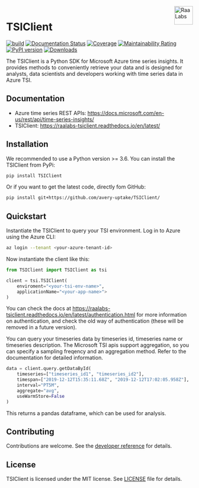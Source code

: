 <a href="https://raalabs.com/">
    <img src=docs/source/RAA_labs_logo_sRGB.png
    alt="Raa Labs" title="Raa Labs" align="right" height="50" />
</a>

# TSIClient
[![build](https://github.com/RaaLabs/TSIClient/workflows/Python%20CI/badge.svg)](https://github.com/RaaLabs/TSIClient/actions)
[![Documentation Status](https://readthedocs.org/projects/raalabs-tsiclient/badge/?version=latest)](https://raalabs-tsiclient.readthedocs.io/en/latest/?badge=latest)
[![Coverage](https://sonarcloud.io/api/project_badges/measure?project=RaaLabs_TSIClient&metric=coverage)](https://sonarcloud.io/dashboard?id=RaaLabs_TSIClient)
[![Maintainability Rating](https://sonarcloud.io/api/project_badges/measure?project=RaaLabs_TSIClient&metric=sqale_rating)](https://sonarcloud.io/dashboard?id=RaaLabs_TSIClient)
[![PyPI version](https://badge.fury.io/py/TSIClient.svg)](https://badge.fury.io/py/TSIClient)
[![Downloads](https://pepy.tech/badge/tsiclient/month)](https://pepy.tech/project/tsiclient)

The TSIClient is a Python SDK for Microsoft Azure time series insights. It provides methods to conveniently retrieve your data and is designed
for analysts, data scientists and developers working with time series data in Azure TSI.

## Documentation
- Azure time series REST APIs: <https://docs.microsoft.com/en-us/rest/api/time-series-insights/>
- TSIClient: <https://raalabs-tsiclient.readthedocs.io/en/latest/>

## Installation
We recommended to use a Python version >= 3.6. You can install the TSIClient from PyPi:
````bash
pip install TSIClient
````
Or if you want to get the latest code, directly fom GitHub:

````bash
pip install git+https://github.com/avery-uptake/TSIClient/
````
## Quickstart
Instantiate the TSIClient to query your TSI environment. Log in to Azure using the Azure CLI:
````bash
az login --tenant <your-azure-tenant-id>
````

Now instantiate the client like this:

````python
from TSIClient import TSIClient as tsi

client = tsi.TSIClient(
    enviroment="<your-tsi-env-name>",
    applicationName="<your-app-name>">
)
````

You can check the docs at <https://raalabs-tsiclient.readthedocs.io/en/latest/authentication.html> for more information on authentication, and check
the old way of authentication (these will be removed in a future version).

You can query your timeseries data by timeseries id, timeseries name or timeseries description. The Microsoft TSI apis support aggregation, so you can specify a sampling freqency and an aggregation method. Refer to the documentation for detailed information.

````python
data = client.query.getDataById(
    timeseries=["timeseries_id1", "timeseries_id2"],
    timespan=["2019-12-12T15:35:11.68Z", "2019-12-12T17:02:05.958Z"],
    interval="PT5M",
    aggregate="avg",
    useWarmStore=False
)
````

This returns a pandas dataframe, which can be used for analysis.

## Contributing
Contributions are welcome. See the [developer reference](docs/source/developer.rst) for details.

## License
TSIClient is licensed under the MIT license. See [LICENSE](LICENSE.txt) file for details.
